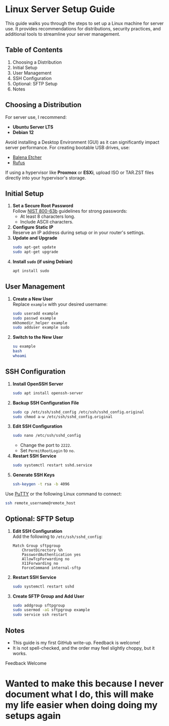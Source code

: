 # Linux Server Setup Guide

This guide walks you through the steps to set up a Linux machine for server use. It provides recommendations for distributions, security practices, and additional tools to streamline your server management.

## Table of Contents
1. Choosing a Distribution
2. Initial Setup
3. User Management
4. SSH Configuration
5. Optional: SFTP Setup
6. Notes

## Choosing a Distribution
For server use, I recommend:
- **Ubuntu Server LTS**
- **Debian 12**

Avoid installing a Desktop Environment (GUI) as it can significantly impact server performance. For creating bootable USB drives, use:
- [Balena Etcher](https://www.balena.io/etcher)
- [Rufus](https://rufus.ie/)

If using a hypervisor like **Proxmox** or **ESXi**, upload ISO or TAR.ZST files directly into your hypervisor's storage.

## Initial Setup
1. **Set a Secure Root Password**  
   Follow [NIST 800-63b](https://pages.nist.gov/800-63-3/sp800-63b.html) guidelines for strong passwords:
   - At least 8 characters long.
   - Include ASCII characters.
2. **Configure Static IP**  
   Reserve an IP address during setup or in your router's settings.
3. **Update and Upgrade**  
   ```bash
   sudo apt-get update
   sudo apt-get upgrade
   ```
4. **Install `sudo` (if using Debian)**  
   ```bash
   apt install sudo
   ```

## User Management
1. **Create a New User**  
   Replace `example` with your desired username:
   ```bash
   sudo useradd example
   sudo passwd example
   mkhomedir_helper example
   sudo adduser example sudo
   ```
2. **Switch to the New User**  
   ```bash
   su example
   bash
   whoami
   ```

## SSH Configuration
1. **Install OpenSSH Server**  
   ```bash
   sudo apt install openssh-server
   ```
2. **Backup SSH Configuration File**  
   ```bash
   sudo cp /etc/ssh/sshd_config /etc/ssh/sshd_config.original
   sudo chmod a-w /etc/ssh/sshd_config.original
   ```
3. **Edit SSH Configuration**  
   ```bash
   sudo nano /etc/ssh/sshd_config
   ```
   - Change the port to `2222`.
   - Set `PermitRootLogin` to `no`.
4. **Restart SSH Service**  
   ```bash
   sudo systemctl restart sshd.service
   ```
5. **Generate SSH Keys**  
   ```bash
   ssh-keygen -t rsa -b 4096
   ```
Use [PuTTY](https://www.putty.org/) or the following Linux command to connect:
```bash
ssh remote_username@remote_host
```

## Optional: SFTP Setup
1. **Edit SSH Configuration**  
   Add the following to `/etc/ssh/sshd_config`:
   ```plaintext
   Match Group sftpgroup
       ChrootDirectory %h
       PasswordAuthentication yes
       AllowTcpForwarding no
       X11Forwarding no
       ForceCommand internal-sftp
   ```
2. **Restart SSH Service**  
   ```bash
   sudo systemctl restart sshd
   ```
3. **Create SFTP Group and Add User**  
   ```bash
   sudo addgroup sftpgroup
   sudo usermod -aG sftpgroup example
   sudo service ssh restart
   ```

## Notes
- This guide is my first GitHub write-up. Feedback is welcome!
- It is not spell-checked, and the order may feel slightly choppy, but it works.

 Feedback Welcome
 
# Wanted to make this because I never document what I do, this will make my life easier when doing doing my setups again
